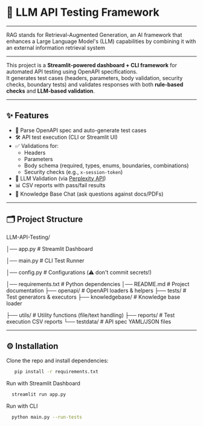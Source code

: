 # 🚀 LLM API Testing Framework

---

RAG stands for Retrieval-Augmented Generation, an AI framework that enhances a Large Language Model's (LLM) capabilities by combining it with an external information retrieval system

---

This project is a **Streamlit-powered dashboard + CLI framework** for automated API testing using OpenAPI specifications.  
It generates test cases (headers, parameters, body validation, security checks, boundary tests) and validates responses with both **rule-based checks** and **LLM-based validation**.

---

## ✨ Features
- 📑 Parse OpenAPI spec and auto-generate test cases  
- 🛠️ API test execution (CLI or Streamlit UI)  
- ✅ Validations for:
  - Headers
  - Parameters
  - Body schema (required, types, enums, boundaries, combinations)
  - Security checks (e.g., `x-session-token`)  
- 🤖 LLM Validation (via [Perplexity API](https://docs.perplexity.ai))  
- 📊 CSV reports with pass/fail results  
- 💬 Knowledge Base Chat (ask questions against docs/PDFs)  

---

## 🗂 Project Structure
LLM-API-Testing/

│── app.py # Streamlit Dashboard

│── main.py # CLI Test Runner

│── config.py # Configurations (⚠️ don't commit secrets!)

│── requirements.txt # Python dependencies
│── README.md # Project documentation
├── openapi/ # OpenAPI loaders & helpers
├── tests/ # Test generators & executors
├── knowledgebase/ # Knowledge base loader

├── utils/ # Utility functions (file/text handling)
├── reports/ # Test execution CSV reports
└── testdata/ # API spec YAML/JSON files



---

## ⚙️ Installation
Clone the repo and install dependencies:

```bash
   pip install -r requirements.txt
```

Run with Streamlit Dashboard
```bash
  streamlit run app.py

```
Run with CLI

```bash
  python main.py --run-tests


```